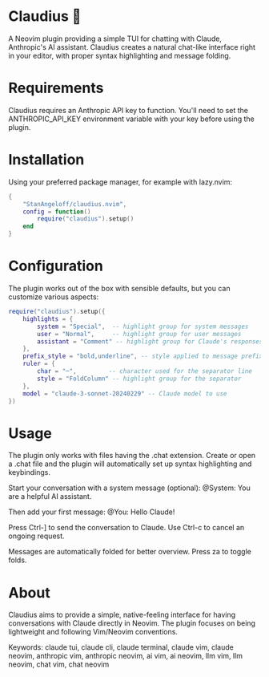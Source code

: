 # Claudius 🤖

A Neovim plugin providing a simple TUI for chatting with Claude, Anthropic's AI assistant. Claudius creates a natural chat-like interface right in your editor, with proper syntax highlighting and message folding.

# Requirements

Claudius requires an Anthropic API key to function. You'll need to set the ANTHROPIC_API_KEY environment variable with your key before using the plugin.

# Installation

Using your preferred package manager, for example with lazy.nvim:

```lua
{
    "StanAngeloff/claudius.nvim",
    config = function()
        require("claudius").setup()
    end
}
```

# Configuration

The plugin works out of the box with sensible defaults, but you can customize various aspects:

```lua
require("claudius").setup({
    highlights = {
        system = "Special",  -- highlight group for system messages
        user = "Normal",     -- highlight group for user messages
        assistant = "Comment" -- highlight group for Claude's responses
    },
    prefix_style = "bold,underline", -- style applied to message prefixes
    ruler = {
        char = "─",         -- character used for the separator line
        style = "FoldColumn" -- highlight group for the separator
    },
    model = "claude-3-sonnet-20240229" -- Claude model to use
})
```

# Usage

The plugin only works with files having the .chat extension. Create or open a .chat file and the plugin will automatically set up syntax highlighting and keybindings.

Start your conversation with a system message (optional):
@System: You are a helpful AI assistant.

Then add your first message:
@You: Hello Claude!

Press Ctrl-] to send the conversation to Claude. Use Ctrl-c to cancel an ongoing request.

Messages are automatically folded for better overview. Press za to toggle folds.

# About

Claudius aims to provide a simple, native-feeling interface for having conversations with Claude directly in Neovim. The plugin focuses on being lightweight and following Vim/Neovim conventions.

Keywords: claude tui, claude cli, claude terminal, claude vim, claude neovim, anthropic vim, anthropic neovim, ai vim, ai neovim, llm vim, llm neovim, chat vim, chat neovim
